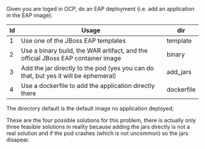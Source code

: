 Given you are loged in OCP, do an EAP deployment (i.e. add an application in the EAP image):

Id  | Usage | dir
--------- | --------- | ---------  
1 | Use one of the JBoss EAP templates | template
2 | Use a binary build, the WAR artifact, and the official JBoss EAP container image | binary
3 | Add the jar directly to the pod (yes you can do that, but yes it will be ephemeral) | add_jars
4 | Use a dockerfile to add the application directly there | dockerfile

The directory default is the default image no application deployed;

These are the four possible solutions for this problem, there is actually only three feasible solutions in reality because adding the jars directly is not a real solution and if the pod crashes (which is not uncommon) so the jars disapear.

